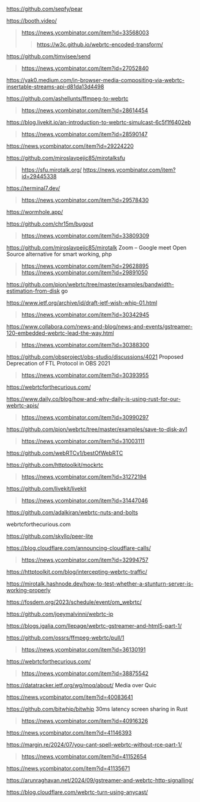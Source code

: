 https://github.com/sepfy/pear

https://booth.video/
> https://news.ycombinator.com/item?id=33568003
> > https://w3c.github.io/webrtc-encoded-transform/

https://github.com/timvisee/send
> https://news.ycombinator.com/item?id=27052840

https://yak0.medium.com/in-browser-media-compositing-via-webrtc-insertable-streams-api-d81da13d4498

https://github.com/ashellunts/ffmpeg-to-webrtc
> https://news.ycombinator.com/item?id=28614454

https://blog.livekit.io/an-introduction-to-webrtc-simulcast-6c5f1f6402eb
> https://news.ycombinator.com/item?id=28590147

https://news.ycombinator.com/item?id=29224220

https://github.com/miroslavpejic85/mirotalksfu
> https://sfu.mirotalk.org/
> https://news.ycombinator.com/item?id=29445338

https://terminal7.dev/
> https://news.ycombinator.com/item?id=29578430

https://wormhole.app/

https://github.com/chr15m/bugout
> https://news.ycombinator.com/item?id=33809309

https://github.com/miroslavpejic85/mirotalk Zoom – Google meet Open Source alternative for smart working, php
> https://news.ycombinator.com/item?id=29628895
> https://news.ycombinator.com/item?id=29891050

https://github.com/pion/webrtc/tree/master/examples/bandwidth-estimation-from-disk go

https://www.ietf.org/archive/id/draft-ietf-wish-whip-01.html
> https://news.ycombinator.com/item?id=30342945

https://www.collabora.com/news-and-blog/news-and-events/gstreamer-120-embedded-webrtc-lead-the-way.html
> https://news.ycombinator.com/item?id=30388300

https://github.com/obsproject/obs-studio/discussions/4021 Proposed Deprecation of FTL Protocol in OBS 2021
> https://news.ycombinator.com/item?id=30393955
 
https://webrtcforthecurious.com/

https://www.daily.co/blog/how-and-why-daily-is-using-rust-for-our-webrtc-apis/
> https://news.ycombinator.com/item?id=30990297

https://github.com/pion/webrtc/tree/master/examples/save-to-disk-av1
> https://news.ycombinator.com/item?id=31003111

https://github.com/webRTCv1/bestOfWebRTC

https://github.com/httptoolkit/mockrtc
> https://news.ycombinator.com/item?id=31272194

https://github.com/livekit/livekit
> https://news.ycombinator.com/item?id=31447046

https://github.com/adalkiran/webrtc-nuts-and-bolts

webrtcforthecurious.com

https://github.com/skyllo/peer-lite

https://blog.cloudflare.com/announcing-cloudflare-calls/
> https://news.ycombinator.com/item?id=32994757

https://httptoolkit.com/blog/intercepting-webrtc-traffic/

https://mirotalk.hashnode.dev/how-to-test-whether-a-stunturn-server-is-working-properly

https://fosdem.org/2023/schedule/event/om_webrtc/

https://github.com/joeymalvinni/webrtc-ip

https://blogs.igalia.com/llepage/webrtc-gstreamer-and-html5-part-1/

https://github.com/ossrs/ffmpeg-webrtc/pull/1
> https://news.ycombinator.com/item?id=36130191

https://webrtcforthecurious.com/
> https://news.ycombinator.com/item?id=38875542

https://datatracker.ietf.org/wg/moq/about/ Media over Quic

https://news.ycombinator.com/item?id=40083641

https://github.com/bitwhip/bitwhip 30ms latency screen sharing in Rust
> https://news.ycombinator.com/item?id=40916326

https://news.ycombinator.com/item?id=41146393

https://margin.re/2024/07/you-cant-spell-webrtc-without-rce-part-1/
> https://news.ycombinator.com/item?id=41152654

https://news.ycombinator.com/item?id=41135671

https://arunraghavan.net/2024/09/gstreamer-and-webrtc-http-signalling/

https://blog.cloudflare.com/webrtc-turn-using-anycast/